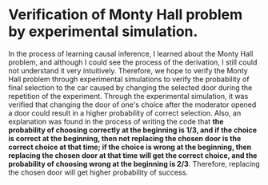 # Verification of Monty Hall problem by experimental simulation.
In the process of learning causal inference, I learned about the Monty Hall problem, and although I could see the process of the derivation, I still could not understand it very intuitively. Therefore, we hope to verify the Monty Hall problem through experimental simulations to verify the probability of final selection to the car caused by changing the selected door during the repetition of the experiment.
Through the experimental simulation, it was verified that changing the door of one's choice after the moderator opened a door could result in a higher probability of correct selection. Also, an explanation was found in the process of writing the code that **the probability of choosing correctly at the beginning is 1/3, and if the choice is correct at the beginning, then not replacing the chosen door is the correct choice at that time; if the choice is wrong at the beginning, then replacing the chosen door at that time will get the correct choice, and the probability of choosing wrong at the beginning is 2/3**. Therefore, replacing the chosen door will get higher probability of success.
